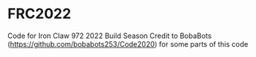 # FRC2022
Code for Iron Claw 972 2022 Build Season
Credit to BobaBots (https://github.com/bobabots253/Code2020) for some parts of this code
